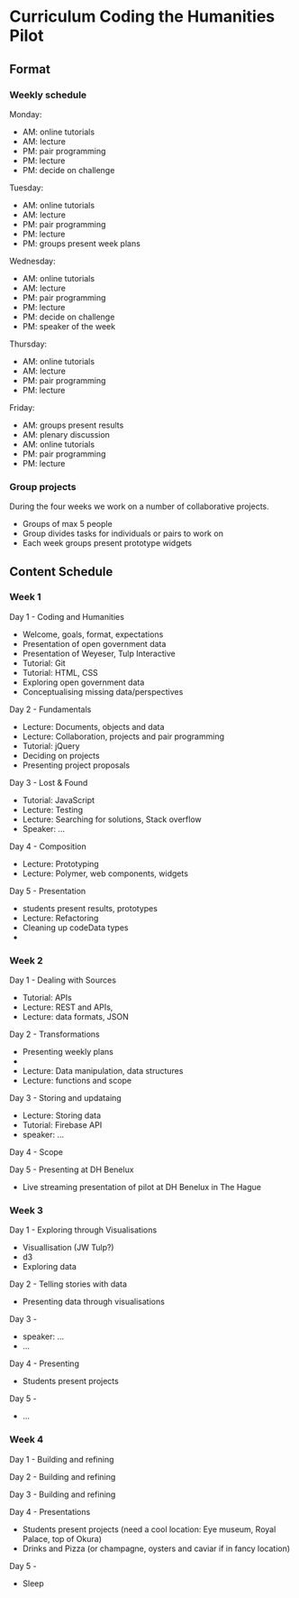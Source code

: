 # Curriculum Coding the Humanities Pilot

## Format

### Weekly schedule

Monday:
- AM: online tutorials
- AM: lecture
- PM: pair programming
- PM: lecture
- PM: decide on challenge

Tuesday:
- AM: online tutorials
- AM: lecture
- PM: pair programming
- PM: lecture
- PM: groups present week plans

Wednesday:
- AM: online tutorials
- AM: lecture
- PM: pair programming
- PM: lecture
- PM: decide on challenge
- PM: speaker of the week

Thursday:
- AM: online tutorials
- AM: lecture
- PM: pair programming
- PM: lecture

Friday:
- AM: groups present results
- AM: plenary discussion
- AM: online tutorials
- PM: pair programming
- PM: lecture

### Group projects

During the four weeks we work on a number of collaborative projects.

+ Groups of max 5 people
+ Group divides tasks for individuals or pairs to work on
+ Each week groups present prototype widgets

## Content Schedule

### Week 1

Day 1 - Coding and Humanities
- Welcome, goals, format, expectations
- Presentation of open government data
- Presentation of Weyeser, Tulp Interactive
- Tutorial: Git
- Tutorial: HTML, CSS
- Exploring open government data
- Conceptualising missing data/perspectives

Day 2 - Fundamentals
- Lecture: Documents, objects and data
- Lecture: Collaboration, projects and pair programming
- Tutorial: jQuery
- Deciding on projects
- Presenting project proposals

Day 3 - Lost & Found
- Tutorial: JavaScript
- Lecture: Testing
- Lecture: Searching for solutions, Stack overflow
- Speaker: ...

Day 4 - Composition
- Lecture: Prototyping
- Lecture: Polymer, web components, widgets

Day 5 - Presentation
- students present results, prototypes
- Lecture: Refactoring
- Cleaning up codeData types
- 

### Week 2

Day 1 - Dealing with Sources
- Tutorial: APIs
- Lecture: REST and APIs, 
- Lecture: data formats, JSON

Day 2 - Transformations
- Presenting weekly plans
- 
- Lecture: Data manipulation, data structures
- Lecture: functions and scope

Day 3 - Storing and updataing
- Lecture: Storing data
- Tutorial: Firebase API
- speaker: ...

Day 4 - Scope

Day 5 - Presenting at DH Benelux
- Live streaming presentation of pilot at DH Benelux in The Hague

### Week 3

Day 1 - Exploring through Visualisations
- Visuallisation (JW Tulp?)
- d3
- Exploring data

Day 2 - Telling stories with data
- Presenting data through visualisations

Day 3 - 
- speaker: ...
- ...

Day 4 - Presenting
- Students present projects

Day 5 - 
- ...

### Week 4

Day 1 - Building and refining

Day 2 - Building and refining

Day 3 - Building and refining

Day 4 - Presentations
- Students present projects (need a cool location: Eye museum, Royal Palace, top of Okura)
- Drinks and Pizza (or champagne, oysters and caviar if in fancy location)

Day 5 - 
- Sleep

